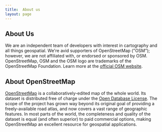 ```yaml
---
title:  About us
layout: page
---
```


<div class="text-container" markdown="1">

## About Us

We are an independent team of developers with interest in cartography and all things
geospatial. We're avid supporters of OpenStreetMap ("OSM"); however, we are not affiliated with, or endorsed or sponsored by OSM. OpenStreetMap, OSM and the OSM logo are trademarks
of the OpenStreetMap Foundation. Learn more at the [official OSM website](http://wiki.openstreetmap.org).

## About OpenStreetMap

[OpenStreetMap](http://www.openstreetmap.org) is a collaboratively-edited map of the whole world. Its dataset is distributed free of charge under the [Open Database License](https://wiki.openstreetmap.org/wiki/Open_Database_License). The scope of the project has grown way beyond its original goal of providing a freely-available road atlas, and now covers a vast range of geographic features. In most parts of the world, the completeness and quality of the dataset is equal (and often superior) to paid commercial options, making OpenStreetMap an excellent resource for geospatial applications.

</div>